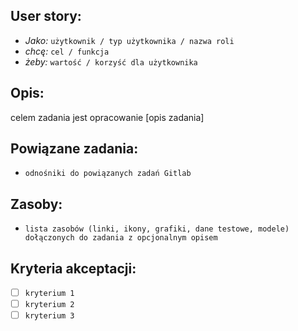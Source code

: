 ## User story:
- _Jako:_ ```użytkownik / typ użytkownika / nazwa roli```
- _chcę:_ ```cel / funkcja ```
- _żeby:_ ```wartość / korzyść dla użytkownika```

## Opis:
celem zadania jest opracowanie [opis zadania]


## Powiązane zadania:
- ```odnośniki do powiązanych zadań Gitlab```

## Zasoby:
- ```lista zasobów (linki, ikony, grafiki, dane testowe, modele) dołączonych do zadania z opcjonalnym opisem```

## Kryteria akceptacji:
* [ ] ```kryterium 1```
* [ ] ```kryterium 2```
* [ ] ```kryterium 3```
